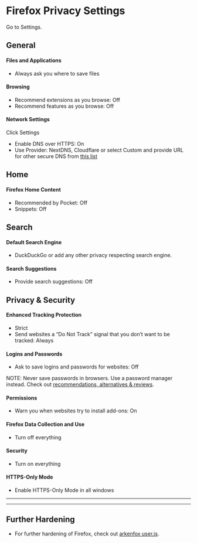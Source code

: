 # Firefox Privacy Settings

Go to Settings.



## General

#### Files and Applications
- Always ask you where to save files

#### Browsing
- Recommend extensions as you browse: Off
- Recommend features as you browse: Off

#### Network Settings
Click Settings
- Enable DNS over HTTPS: On
- Use Provider: NextDNS, Cloudflare or select Custom and provide URL for other secure DNS from [this list](https://privacyguides.org/providers/dns/)



## Home

#### Firefox Home Content
- Recommended by Pocket: Off
- Snippets: Off



## Search

#### Default Search Engine
- DuckDuckGo or add any other privacy respecting search engine.

#### Search Suggestions
- Provide search suggestions: Off



## Privacy & Security

#### Enhanced Tracking Protection
- Strict
- Send websites a “Do Not Track” signal that you don’t want to be tracked: Always

#### Logins and Passwords
- Ask to save logins and passwords for websites: Off

NOTE: Never save passwords in browsers. Use a password manager instead. Check out [recommendations, alternatives & reviews](https://github.com/the-weird-aquarian/privacy-settings#recommendations-alternatives--reviews).

#### Permissions
- Warn you when websites try to install add-ons: On

#### Firefox Data Collection and Use
- Turn off everything

#### Security
- Turn on everything

#### HTTPS-Only Mode
- Enable HTTPS-Only Mode in all windows

---
---

## Further Hardening
- For further hardening of Firefox, check out [arkenfox user.js](https://github.com/arkenfox/user.js).